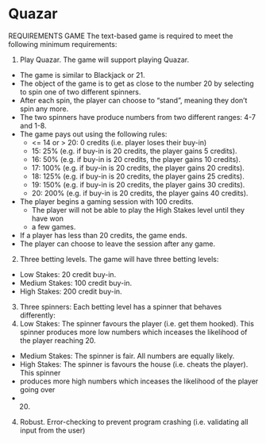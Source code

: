 # Quazar

REQUIREMENTS
GAME
The text-based game is required to meet the following minimum requirements:

1. Play Quazar. The game will support playing Quazar.
  * The game is similar to Blackjack or 21.
  * The object of the game is to get as close to the number 20 by selecting to spin one of
  two different spinners.
  * After each spin, the player can choose to “stand”, meaning they don’t spin any more.
  * The two spinners have produce numbers from two different ranges: 4-7 and 1-8.
  * The game pays out using the following rules:
    * <= 14 or > 20: 0 credits (i.e. player loses their buy-in)
    * 15: 25% (e.g. if buy-in is 20 credits, the player gains 5 credits).
    * 16: 50% (e.g. if buy-in is 20 credits, the player gains 10 credits).
    * 17: 100% (e.g. if buy-in is 20 credits, the player gains 20 credits).
    * 18: 125% (e.g. if buy-in is 20 credits, the player gains 25 credits).
    * 19: 150% (e.g. if buy-in is 20 credits, the player gains 30 credits).
    * 20: 200% (e.g. if buy-in is 20 credits, the player gains 40 credits).
  * The player begins a gaming session with 100 credits.
    * The player will not be able to play the High Stakes level until they have won
    * a few games.
  * If a player has less than 20 credits, the game ends.
  * The player can choose to leave the session after any game.
  
2. Three betting levels. The game will have three betting levels:
  * Low Stakes: 20 credit buy-in.
  * Medium Stakes: 100 credit buy-in.
  * High Stakes: 200 credit buy-in.
3. Three spinners: Each betting level has a spinner that behaves differently: 
4. Low Stakes: The spinner favours the player (i.e. get them hooked). This spinner
   produces more low numbers which inceases the likelihood of the player reaching
   20.
  * Medium Stakes: The spinner is fair. All numbers are equally likely.
  * High Stakes: The spinner is favours the house (i.e. cheats the player). This spinner
  * produces more high numbers which inceases the likelihood of the player going over
  * 20.
4. Robust. Error-checking to prevent program crashing (i.e. validating all input from the user)
